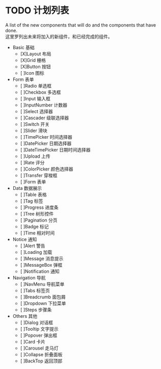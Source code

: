 # TODO 计划列表
A list of the new components that will do and the components that have done.  
这里罗列出未来将加入的新组件，和已经完成的组件。

- Basic 基础
    + [X]Layout 布局
    + [X]Grid 栅格
    + [X]Button 按钮
    + [ ]Icon 图标
- Form 表单
    + [ ]Radio 单选框
    + [ ]Checkbox 多选框
    + [ ]Input 输入框
    + [ ]InputNumber 计数器
    + [ ]Select 选择器
    + [ ]Cascader 级联选择器
    + [ ]Switch 开关
    + [ ]Slider 滑块
    + [ ]TimePicker 时间选择器
    + [ ]DatePicker 日期选择器
    + [ ]DateTimePicker 日期时间选择器
    + [ ]Upload 上传
    + [ ]Rate 评分
    + [ ]ColorPicker 颜色选择器
    + [ ]Transfer 穿梭框
    + [ ]Form 表单
- Data 数据展示
    + [ ]Table 表格
    + [ ]Tag 标签
    + [ ]Progress 进度条
    + [ ]Tree 树形控件
    + [ ]Pagination 分页
    + [ ]Badge 标记
    + [ ]Time 相对时间
- Notice 通知
    + [ ]Alert 警告
    + [ ]Loading 加载
    + [ ]Message 消息提示
    + [ ]MessageBox 弹框
    + [ ]Notification 通知
- Navigation 导航
    + [ ]NavMenu 导航菜单
    + [ ]Tabs 标签页
    + [ ]Breadcrumb 面包屑
    + [ ]Dropdown 下拉菜单
    + [ ]Steps 步骤条
- Others 其他
    + [ ]Dialog 对话框
    + [ ]Tooltip 文字提示
    + [ ]Popover 弹出框
    + [ ]Card 卡片
    + [ ]Carousel 走马灯
    + [ ]Collapse 折叠面板
    + [ ]BackTop 返回顶部